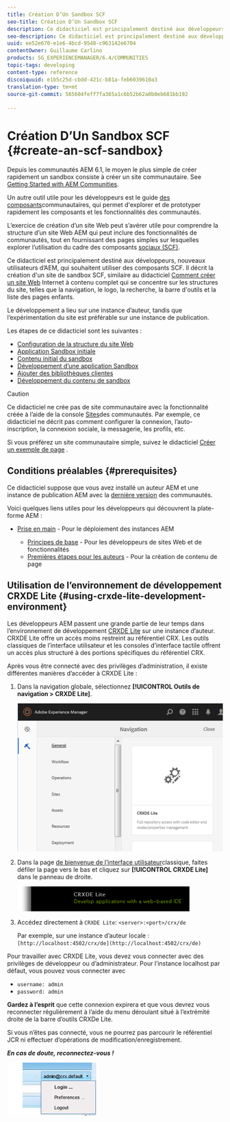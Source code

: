 ```yaml
---
title: Création D’Un Sandbox SCF
seo-title: Création D’Un Sandbox SCF
description: Ce didacticiel est principalement destiné aux développeurs, nouveaux utilisateurs d’AEM, qui souhaitent utiliser des composants SCF.  Il passe en revue la création d'un site de sandbox pour SCF
seo-description: Ce didacticiel est principalement destiné aux développeurs, nouveaux utilisateurs d’AEM, qui souhaitent utiliser des composants SCF.  Il passe en revue la création d'un site de sandbox pour SCF
uuid: ee52e670-e1e6-4bcd-9548-c963142e6704
contentOwner: Guillaume Carlino
products: SG_EXPERIENCEMANAGER/6.4/COMMUNITIES
topic-tags: developing
content-type: reference
discoiquuid: e1b5c25d-cbdd-421c-b81a-feb6039610a3
translation-type: tm+mt
source-git-commit: 565604feff7fa365a1c6b52b62a0b0eb681bb192

---
```




# Création D’Un Sandbox SCF {#create-an-scf-sandbox}


Depuis les communautés AEM 6.1, le moyen le plus simple de créer rapidement un sandbox consiste à créer un site communautaire. See [Getting Started with AEM Communities](getting-started.md).

Un autre outil utile pour les développeurs est le guide [des composants](components-guide.md)communautaires, qui permet d&#39;explorer et de prototyper rapidement les composants et les fonctionnalités des communautés.

L’exercice de création d’un site Web peut s’avérer utile pour comprendre la structure d’un site Web AEM qui peut inclure des fonctionnalités de communautés, tout en fournissant des pages simples sur lesquelles explorer l’utilisation du cadre des composants [sociaux (SCF)](scf.md).

Ce didacticiel est principalement destiné aux développeurs, nouveaux utilisateurs d’AEM, qui souhaitent utiliser des composants SCF. Il décrit la création d&#39;un site de sandbox SCF, similaire au didacticiel [Comment créer un site Web](../../help/sites-developing/website.md) Internet à contenu complet qui se concentre sur les structures du site, telles que la navigation, le logo, la recherche, la barre d&#39;outils et la liste des pages enfants.

Le développement a lieu sur une instance d’auteur, tandis que l’expérimentation du site est préférable sur une instance de publication.

Les étapes de ce didacticiel sont les suivantes :

* [Configuration de la structure du site Web](setup-website.md)
* [Application Sandbox initiale](initial-app.md)
* [Contenu initial du sandbox](initial-content.md)
* [Développement d’une application Sandbox](develop-app.md)
* [Ajouter des bibliothèques clientes](add-clientlibs.md)
* [Développement du contenu de sandbox](develop-content.md)

>[!CAUTION]
>
>Ce didacticiel ne crée pas de site communautaire avec la fonctionnalité créée à l’aide de la console [Sites](sites-console.md)des communautés. Par exemple, ce didacticiel ne décrit pas comment configurer la connexion, l’auto-inscription, la connexion [](social-login.md)sociale, la messagerie, les profils, etc.
>
>Si vous préférez un site communautaire simple, suivez le didacticiel [Créer un exemple de page](create-sample-page.md) .

## Conditions préalables {#prerequisites}

Ce didacticiel suppose que vous avez installé un auteur AEM et une instance de publication AEM avec la [dernière version](deploy-communities.md#latest-releases) des communautés.

Voici quelques liens utiles pour les développeurs qui découvrent la plate-forme AEM :

* [Prise en main](../../help/sites-deploying/deploy.md#getting-started) - Pour le déploiement des instances AEM

   * [Principes de base](../../help/sites-developing/the-basics.md) - Pour les développeurs de sites Web et de fonctionnalités
   * [Premières étapes pour les auteurs](../../help/sites-authoring/first-steps.md) - Pour la création de contenu de page

## Utilisation de l’environnement de développement CRXDE Lite {#using-crxde-lite-development-environment}

Les développeurs AEM passent une grande partie de leur temps dans l’environnement de développement [CRXDE Lite](../../help/sites-developing/developing-with-crxde-lite.md) sur une instance d’auteur. CRXDE Lite offre un accès moins restreint au référentiel CRX. Les outils classiques de l’interface utilisateur et les consoles d’interface tactile offrent un accès plus structuré à des portions spécifiques du référentiel CRX.

Après vous être connecté avec des privilèges d’administration, il existe différentes manières d’accéder à CRXDE Lite :

1. Dans la navigation globale, sélectionnez **[!UICONTROL Outils de navigation > CRXDE Lite]**.

   ![chlimage_1-350](assets/chlimage_1-350.png)

2. Dans la page [de bienvenue de l’interface utilisateur](http://localhost:4502/welcome.html)classique, faites défiler la page vers le bas et cliquez sur **[!UICONTROL CRXDE Lite]** dans le panneau de droite.

   ![chlimage_1-351](assets/chlimage_1-351.png)

3. Accédez directement à `CRXDE Lite`: `<server>:<port>/crx/de`

   Par exemple, sur une instance d’auteur locale : ` [http://localhost:4502/crx/de](http://localhost:4502/crx/de)`

Pour travailler avec CRXDE Lite, vous devez vous connecter avec des privilèges de développeur ou d’administrateur. Pour l’instance localhost par défaut, vous pouvez vous connecter avec

* `username: admin`
* `password: admin`


**Gardez à l’esprit** que cette connexion expirera et que vous devrez vous reconnecter régulièrement à l’aide du menu déroulant situé à l’extrémité droite de la barre d’outils CRXDe Lite.

Si vous n’êtes pas connecté, vous ne pourrez pas parcourir le référentiel JCR ni effectuer d’opérations de modification/enregistrement.

***En cas de doute, reconnectez-vous !***

![chlimage_1-352](assets/chlimage_1-352.png)
